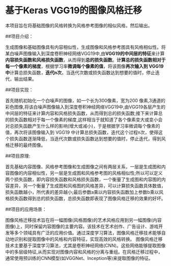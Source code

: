 # 基于Keras VGG19的图像风格迁移
本项目旨在将基础图像的风格转换为风格参考图像的相似风格，然后输出。

##项目介绍：

生成图像和基础图像具有内容相似性，生成图像和风格参考图具有风格相似性。将某白噪声图像输入到深度卷积神经网络VGG19中,由**VGG19的中间层的特征**来计算**内容损失函数和风格损失函数**，从而得到**总的损失函数**。**计算总的损失函数相对于每⼀个像素的梯度**，根据学习率**微调每个像素的值**，将该图像**再次输⼊到 VGG19 中**计算总损失函数，**迭代n次**，当迭代次数或损失函数达到想要的值时，停止迭代，输出结果。

##项目实现：

首先随机初始化一个白噪声的图像，如一个长为300像素，宽为200 像素,3通道的彩色图像,将该白噪声图像输入到深度卷积神经网络VGG19中,由VGG19各层产生的中间层的特征来计算内容和风格损失函数，从而得到总的损失函数;接下来计算总的损失函数相对于每一个像素的梯度,这样相当于就知道了各个像素变大或变小会对总损失函数产生什么样的影响(增大或减小)，于是根据学习率微调每个像素的值，再次将该图像输入到 VGG19 中计算总损失函数，迭代这个过程n次，使得这个损失函数逐渐降低，当迭代次数或损失函数达到想要的值时，停止迭代，得到风格迁移的最终图像。

##项目原理:

首先基础内容图像、风格参考图像和生成图像之间有两层关系，一层是生成图和内容图像的内容相似性，另一层是生成图和风格参考图的风格相似性;所以可以定义两个损失函数，即内容损失函数和风格损失函数，一个衡量了生成图和内容图的内容差异，另一个衡量了生成图和风格图的风格差异，可以计算损失函数具体数值，损失函数越小，所代表的差异越小;最后参数a乘以内容损失函数加上参数b乘以风格损失函数得到总的损失函数，总损失函数即表现了图像风格迁移的效果的好坏。


##项目的应用场景：

图像风格迁移技术旨在将一幅图像(风格图像)的艺术风格应用到另一幅图像(内容图像)上，同时保留内容图像的主要内容。该技术在艺术创作、广告设计、游戏开发等多个领域具有广泛的应用价值。通过深度学习算法，图像风格迁移技术能够自动地识别和提取图像中的风格和内容特征，实现高效的风格转换。
图像风格迁移技术主要基于深度学习算法，尤其是卷积神经网络(CNN)。这些网络能够提取图像中的多层级特征,从而实现对图像内容和风格的分离与重组。在风格迁移过程中，通常使用预训练的CNN模型(如VGGNet、Inception等)来提取图像的特征。
